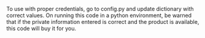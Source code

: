To use with proper credentials, go to config.py and update dictionary with correct values. On running this code in a python environment, be warned that if the private information entered is correct and the product is available, this code will buy it for you. 
